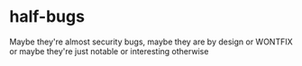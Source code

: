 # half-bugs
Maybe they're almost security bugs, maybe they are by design or WONTFIX or maybe they're just notable or interesting otherwise 
